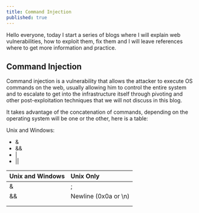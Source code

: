 ```yaml
---
title: Command Injection
published: true
---
```


Hello everyone, today I start a series of blogs where I will explain web vulnerabilities, how to exploit them, fix them and I will leave references where to get more information and practice.

## [](#header-2)Command Injection

Command injection is a vulnerability that allows the attacker to execute OS commands on the web, usually allowing him to control the entire system and to escalate to get into the infrastructure itself through pivoting and other post-exploitation techniques that we will not discuss in this blog.

It takes advantage of the concatenation of commands, depending on the operating system will be one or the other, here is a table:

Unix and Windows:

* &
* &&
* |
* ||

| Unix and Windows | Unix Only             |
|:-----------------|:----------------------|
| &                | ;                     |
| &&               | Newline (0x0a or \n)  |
| |                | ` injected command `  |
| ||               | $( injected command ) |
